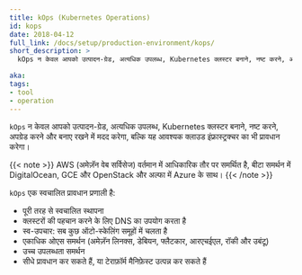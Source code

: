 ```yaml
---
title: kOps (Kubernetes Operations)
id: kops
date: 2018-04-12
full_link: /docs/setup/production-environment/kops/
short_description: >
  kOps न केवल आपको उत्पादन-ग्रेड, अत्यधिक उपलब्ध, Kubernetes क्लस्टर बनाने, नष्ट करने, अपग्रेड करने और बनाए रखने में मदद करेगा, बल्कि यह आवश्यक क्लाउड इंफ्रास्ट्रक्चर का भी प्रावधान करेगा।

aka: 
tags:
- tool
- operation
---
```


`kOps` न केवल आपको उत्पादन-ग्रेड, अत्यधिक उपलब्ध, Kubernetes क्लस्टर बनाने, नष्ट करने, अपग्रेड करने और बनाए रखने में मदद करेगा, बल्कि यह आवश्यक क्लाउड इंफ्रास्ट्रक्चर का भी प्रावधान करेगा।

<!--more--> 

{{< note >}}
AWS (अमेज़ॅन वेब सर्विसेज) वर्तमान में आधिकारिक तौर पर समर्थित है, बीटा समर्थन में DigitalOcean, GCE और OpenStack और अल्फा में Azure के साथ।
{{< /note >}}

`kOps` एक स्वचालित प्रावधान प्रणाली है:
  * पूरी तरह से स्वचालित स्थापना
  * क्लस्टरों की पहचान करने के लिए DNS का उपयोग करता है
  * स्व-उपचार: सब कुछ ऑटो-स्केलिंग समूहों में चलता है
  * एकाधिक ओएस समर्थन (अमेज़ॅन लिनक्स, डेबियन, फ्लैटकार, आरएचईएल, रॉकी और उबंटू)
  * उच्च उपलब्धता समर्थन
  * सीधे प्रावधान कर सकते हैं, या टेराफ़ॉर्म मैनिफ़ेस्ट उत्पन्न कर सकते हैं